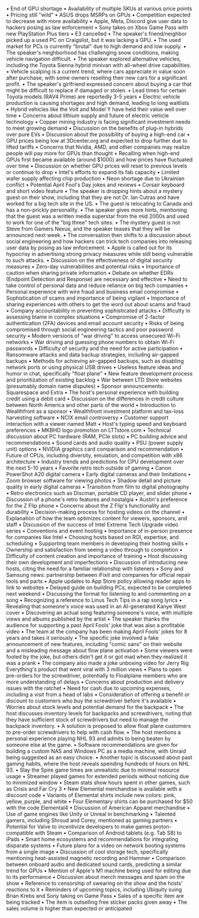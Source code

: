 • End of GPU shortage
• Availability of multiple SKUs at various price points
• Pricing still "wild"
• ASUS drops MSRPs on GPUs
• Competition expected to decrease with more availability
• Apple, Meta, Discord give user data to hackers posing as law enforcement
• Sony takes on Xbox Game Pass with new PlayStation Plus tiers
• E3 cancelled
• The speaker's friend/neighbor picked up a used PC on Craigslist, but it was lacking a GPU.
• The used market for PCs is currently "brutal" due to high demand and low supply.
• The speaker's neighborhood has challenging snow conditions, making vehicle navigation difficult.
• The speaker explored alternative vehicles, including the Toyota Sienna hybrid minivan with all-wheel drive capabilities.
• Vehicle scalping is a current trend, where cars appreciate in value soon after purchase, with some owners reselling their new cars for a significant profit.
• The speaker's girlfriend expressed concern about buying a car that might be difficult to replace if damaged or stolen.
• Lead times for certain Toyota models (RAV4 Prime) are reportedly 3-5 years
• Electric vehicle production is causing shortages and high demand, leading to long waitlists
• Hybrid vehicles like the Volt and Model Y have held their value well over time
• Concerns about lithium supply and future of electric vehicle technology
• Copper mining industry is facing significant investment needs to meet growing demand
• Discussion on the benefits of plug-in hybrids over pure EVs
• Discussion about the possibility of buying a high-end car
• GPU prices being low at 3Dcenter.org and expected to drop further due to lifted tariffs
• Concerns that Nvidia, AMD, and other companies may realize people will pay more for GPUs than thought
• Recalling when high-end GPUs first became available (around $1000) and how prices have fluctuated over time
• Discussion on whether GPU prices will reset to previous levels or continue to drop
• Intel's efforts to expand its fab capacity
• Limited wafer supply affecting chip production
• Neon shortage due to Ukrainian conflict
• Potential April Fool's Day jokes and reviews
• Corsair keyboard and short video feature
• The speaker is dropping hints about a mystery guest on their show, including that they are not Dr. Ian Cutras and have worked for a big tech site in the US.
• The guest is relocating to Canada and has a non-prickly personality.
• The speaker gives more hints, mentioning that the guest was a written media superstar from the mid 2000s and used to work for one of the "big three" tech sites.
• The mystery guest is not Steve from Gamers Nexus, and the speaker teases that they will be announced next week.
• The conversation then shifts to a discussion about social engineering and how hackers can trick tech companies into releasing user data by posing as law enforcement.
• Apple is called out for its hypocrisy in advertising strong privacy measures while still being vulnerable to such attacks.
• Discussion on the effectiveness of digital security measures
• Zero-day vulnerabilities and potential risks
• Importance of caution when sharing private information
• Debate on whether EDRs (Endpoint Detection and Response) are necessary and effective
• Need to take control of personal data and reduce reliance on big tech companies
• Personal experience with wire fraud and business email compromise
• Sophistication of scams and importance of being vigilant
• Importance of sharing experiences with others to get the word out about scams and fraud
• Company accountability in preventing sophisticated attacks
• Difficulty in assessing blame in complex situations
• Compromise of 2-factor authentication (2FA) devices and email account security
• Risks of being compromised through social engineering tactics and poor password security
• Modern versions of "war driving" to access unsecured Wi-Fi networks
• War driving and guessing phone numbers to obtain Wi-Fi passwords
• Difficulty of security and the need for active participation
• Ransomware attacks and data backup strategies, including air-gapped backups
• Methods for achieving air-gapped backups, such as disabling network ports or using physical USB drives
• Useless feature ideas and humor in chat, specifically "float plane"
• New feature development process and prioritization of existing backlog
• War between LTD Store websites (presumably domain name disputes)
• Sponsor announcements: Squarespace and Extra
• The host's personal experience with building credit using a debit card
• Discussion on the differences in credit culture between North America and other parts of the world
• Introduction to Wealthfront as a sponsor
• Wealthfront investment platform and tax-loss harvesting software
• NCIX email controversy
• Customer support interaction with a viewer named Matt
• Host's typing speed and keyboard preferences
• MKBHD logo promotion on LTTstore.com
• Technical discussion about PC hardware (RAM, PCIe slots)
• PC building advice and recommendations
• Sound cards and audio quality
• PSU (power supply unit) options
• NVIDIA graphics card comparison and recommendation
• Future of CPUs, including diversity, emulation, and competition with x86 architecture
• Industry trends and predictions for CPU development over the next 5-10 years
• Favorite retro tech outside of gaming
• Canon PowerShot A20 digital camera
• Early digital cameras and their limitations
• Zoom browser software for viewing photos
• Shadow detail and picture quality in early digital cameras
• Transition from film to digital photography
• Retro electronics such as Discman, portable CD player, and slider phone
• Discussion of a phone's retro features and nostalgia
• Austin's preference for the Z Flip phone
• Concerns about the Z Flip's functionality and durability
• Decision-making process for hosting videos on the channel
• Explanation of how the team optimizes content for viewers, sponsors, and staff
• Discussion of the success of Intel Extreme Tech Upgrade video series
• Conventions and event hosting
• Importance of in-person presence for companies like Intel
• Choosing hosts based on ROI, expertise, and scheduling
• Supporting team members in developing their hosting skills
• Ownership and satisfaction from seeing a video through to completion
• Difficulty of content creation and importance of training
• Host discussing their own development and imperfections
• Discussion of introducing new hosts, citing the need for a familiar relationship with listeners
• Sony and Samsung news: partnership between iFixit and companies for official repair tools and parts
• Apple updates to App Store policy allowing reader apps to link to websites
• Delayed guide on building PCs, expected to be completed next weekend
• Discussing the format for listening to and commenting on a song
• Recognizing a reference to Linus Tech Tips in a rap song lyrics
• Revealing that someone's voice was used in an AI-generated Kanye West cover
• Discovering an actual song featuring someone's voice, with multiple views and albums published by the artist
• The speaker thanks the audience for supporting a past April Fools' joke that was also a profitable video
• The team at the company has been making April Fools' jokes for 8 years and takes it seriously
• The specific joke involved a fake announcement of new features, including "comic sans" on their website and a misleading message about flow plane activation
• Some viewers were fooled by the joke, but others didn't get it or got mad when they realized it was a prank
• The company also made a joke unboxing video for Jerry Rig Everything's product that went viral with 3 million views
• Plans to open pre-orders for the screwdriver, potentially to Floatplane members who are more understanding of delays
• Concerns about production and delivery issues with the ratchet
• Need for cash due to upcoming expenses, including a visit from a head of labs
• Consideration of offering a benefit or discount to customers who buy the screwdriver before it's available
• Worries about stock levels and potential demand for the backpack
• The host discusses inventory levels for backpacks and screwdrivers, noting that they have sufficient stock of screwdrivers but need to manage the backpack inventory.
• A solution is proposed to allow float plane customers to pre-order screwdrivers to help with cash flow.
• The host mentions a personal experience playing NHL 93 and admits to being beaten by someone else at the game.
• Software recommendations are given for building a custom NAS and Windows PC as a media machine, with Unraid being suggested as an easy choice.
• Another topic is discussed about past gaming habits, where the host reveals spending hundreds of hours on NHL 93.
• Slay the Spire game times are unrealistic due to minimal resource usage
• Streamer played games for extended periods without noticing due to minimized window
• Steam stats show hours spent in other games, such as Crisis and Far Cry 3
• New Elemental merchandise is available with a discount code
• Variants of Elemental shirts include new colors: pink, yellow, purple, and white
• Four Elementary shirts can be purchased for $50 with the code Elemental4
• Discussion of American Apparel merchandise
• Use of game engines like Unity or Unreal in benchmarking
• Talented gamers, including Shroud and Corey, mentioned as gaming partners
• Potential for Valve to incentivize developers to make games proton-compatible with Steam
• Comparison of Android tablets (e.g. Tab S8) to iPads
• Smart home ecosystems and recommendations for integrating disparate systems
• Future plans for a video on network booting systems from a single image
• Discussion of cool storage tech, specifically mentioning heat-assisted magnetic recording and Hammer
• Comparison between onboard audio and dedicated sound cards, predicting a similar trend for GPUs
• Mention of Apple's M1 machine being used for editing due to its performance
• Discussion about merch messages and spam on the show
• Reference to censorship of swearing on the show and the hosts' reactions to it
• Reminders of upcoming topics, including Ubiquity suing Brian Krebs and Sony taking on Game Pass
• Sales of a specific item are being tracked
• The item is outselling free sticker packs given away
• The sales volume is higher than expected or anticipated